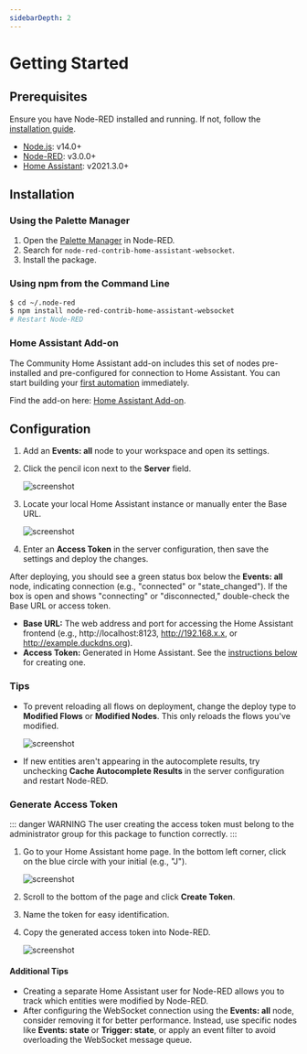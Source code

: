 ```yaml
---
sidebarDepth: 2
---
```


# Getting Started

## Prerequisites

Ensure you have Node-RED installed and running. If not, follow the [installation guide](https://nodered.org/docs/getting-started/installation).

- [Node.js](https://nodejs.org): v14.0+
- [Node-RED](https://nodered.org/): v3.0.0+
- [Home Assistant](https://home-assistant.io): v2021.3.0+

## Installation

### Using the Palette Manager

1. Open the [Palette Manager](https://nodered.org/docs/user-guide/editor/palette/manager) in Node-RED.
2. Search for `node-red-contrib-home-assistant-websocket`.
3. Install the package.

### Using npm from the Command Line

```bash
$ cd ~/.node-red
$ npm install node-red-contrib-home-assistant-websocket
# Restart Node-RED
```

### Home Assistant Add-on

The Community Home Assistant add-on includes this set of nodes pre-installed and pre-configured for connection to Home Assistant. You can start building your [first automation](./first-automation.md) immediately.

Find the add-on here: [Home Assistant Add-on](https://github.com/hassio-addons/addon-node-red#readme).

## Configuration

1. Add an **Events: all** node to your workspace and open its settings.
2. Click the pencil icon next to the **Server** field.

   ![screenshot](./images/getting-started_01.png)

3. Locate your local Home Assistant instance or manually enter the Base URL.

   ![screenshot](./images/getting-started_03.png)

4. Enter an **Access Token** in the server configuration, then save the settings and deploy the changes.

After deploying, you should see a green status box below the **Events: all** node, indicating connection (e.g., "connected" or "state_changed"). If the box is open and shows "connecting" or "disconnected," double-check the Base URL or access token.

- **Base URL:** The web address and port for accessing the Home Assistant frontend (e.g., http://localhost:8123, http://192.168.x.x, or http://example.duckdns.org).
- **Access Token:** Generated in Home Assistant. See the [instructions below](#generate-access-token) for creating one.

### Tips

- To prevent reloading all flows on deployment, change the deploy type to **Modified Flows** or **Modified Nodes**. This only reloads the flows you've modified.

  ![screenshot](./images/getting_started_02.png)

- If new entities aren't appearing in the autocomplete results, try unchecking **Cache Autocomplete Results** in the server configuration and restart Node-RED.

### Generate Access Token

::: danger WARNING
The user creating the access token must belong to the administrator group for this package to function correctly.
:::

1. Go to your Home Assistant home page. In the bottom left corner, click on the blue circle with your initial (e.g., "J").

   ![screenshot](./images/generate-token_01.png)

2. Scroll to the bottom of the page and click **Create Token**.
3. Name the token for easy identification.
4. Copy the generated access token into Node-RED.

   ![screenshot](./images/generate-token_02.png)

#### Additional Tips

- Creating a separate Home Assistant user for Node-RED allows you to track which entities were modified by Node-RED.
- After configuring the WebSocket connection using the **Events: all** node, consider removing it for better performance. Instead, use specific nodes like **Events: state** or **Trigger: state**, or apply an event filter to avoid overloading the WebSocket message queue.
